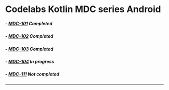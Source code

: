 # Codelabs Kotlin MDC series Android

##### - [MDC-101](https://codelabs.developers.google.com/codelabs/mdc-101-kotlin/index.html?index=..%2F..index#5) Completed 
##### - [MDC-102](https://codelabs.developers.google.com/codelabs/mdc-102-kotlin/index.html?index=..%2F..index#5) Completed
##### - [MDC-103](https://codelabs.developers.google.com/codelabs/mdc-103-kotlin/index.html?index=..%2F..index#0) Completed
##### - [MDC-104](https://codelabs.developers.google.com/codelabs/mdc-104-kotlin/#0) In progress
##### - [MDC-111](https://codelabs.developers.google.com/codelabs/mdc-111-kotlin/#0) Not completed
***
